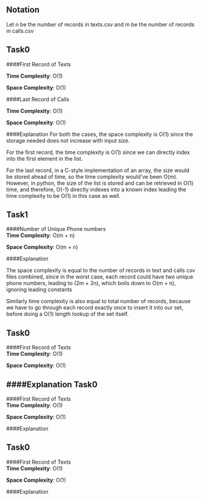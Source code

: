 Notation
----
Let n be the number of records in texts.csv and m be the number of records in 
calls.csv


Task0
----

####First Record of Texts  

**Time Complexity**: O(1) 

**Space Complexity**: O(1)


####Last Record of Calls  

**Time Complexity**: O(1)

**Space Complexity**: O(1)


####Explanation
For both the cases, the space complexity is O(1) since the storage needed
does not increase with input size.  

For the first record, the time complexity is O(1) since we can directly index into
the first element in the list.  

For the last record, in a C-style implementation of an array, the size would be
stored ahead of time, so the time complexity would've been O(m).
However, in python, the size of the list is stored and can be retrieved in O(1)
time, and therefore, O(-1) directly indexes into a known index leading the time
complexity to be O(1) in this case as well.

Task1
----

####Number of Unique Phone numbers  
**Time Complexity**: O(m + n) 

**Space Complexity**: O(m + n)

####Explanation

The space complexity is equal to the number of records in text and calls csv
files combined, since in the worst case, each record could have two unique 
phone numbers, leading to (2m + 2n), which boils down to O(m + n), ignoring
leading constants

Similarly time complexity is also equal to total number of records, because we
have to go through each record exactly once to insert it into our set, before doing
a O(1) length lookup of the set itself.

Task0
----

####First Record of Texts  
**Time Complexity**: O(1) 

**Space Complexity**: O(1)

####Explanation
Task0
----

####First Record of Texts  
**Time Complexity**: O(1) 

**Space Complexity**: O(1)

####Explanation

Task0
----

####First Record of Texts  
**Time Complexity**: O(1) 

**Space Complexity**: O(1)

####Explanation




  